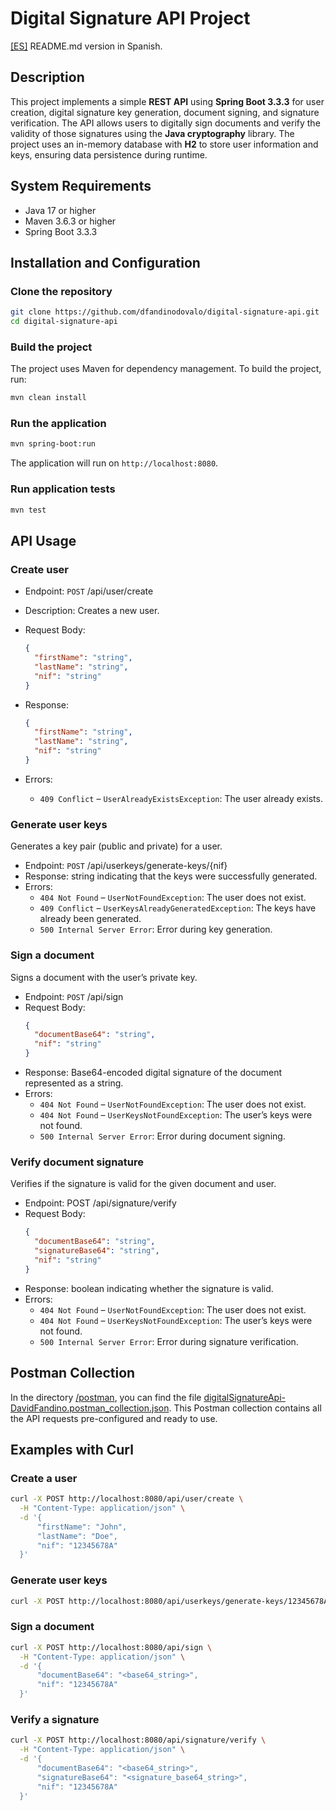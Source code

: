 # Digital Signature API Project

[[ES]](https://github.com/dfandinodovalo/digital-signature-api/tree/develop/language/README_ES.md) README.md version in Spanish.



## Description

This project implements a simple **REST API** using **Spring Boot 3.3.3** for user creation, digital signature key generation, document signing, and signature verification. The API allows users to digitally sign documents and verify the validity of those signatures using the **Java cryptography** library. The project uses an in-memory database with **H2** to store user information and keys, ensuring data persistence during runtime.

## System Requirements

- Java 17 or higher
- Maven 3.6.3 or higher
- Spring Boot 3.3.3

## Installation and Configuration

### Clone the repository

```bash
git clone https://github.com/dfandinodovalo/digital-signature-api.git
cd digital-signature-api
```
### Build the project

The project uses Maven for dependency management. To build the project, run:
```bash
mvn clean install
```

### Run the application
```bash
mvn spring-boot:run
```

The application will run on `http://localhost:8080`.


### Run application tests
```bash
mvn test
```

## API Usage

### Create user

- Endpoint: `POST` /api/user/create
- Description: Creates a new user.
- Request Body:
  ```json
  {
    "firstName": "string",
    "lastName": "string",
    "nif": "string"
  }
  ```
- Response:
  ```json
  {
    "firstName": "string",
    "lastName": "string",
    "nif": "string"
  }
  ```

- Errors:
  - `409 Conflict` – `UserAlreadyExistsException`: The user already exists.
 
### Generate user keys
Generates a key pair (public and private) for a user.

- Endpoint: `POST` /api/userkeys/generate-keys/{nif}
- Response: string indicating that the keys were successfully generated.
- Errors:
  - `404 Not Found` – `UserNotFoundException`: The user does not exist.
  - `409 Conflict` – `UserKeysAlreadyGeneratedException`: The keys have already been generated.
  - `500 Internal Server Error`: Error during key generation.
 


### Sign a document
Signs a document with the user’s private key.

- Endpoint: `POST` /api/sign
- Request Body:
  ```json
  {
    "documentBase64": "string",
    "nif": "string"
  }
  ```
- Response: Base64-encoded digital signature of the document represented as a string.
- Errors:
  - `404 Not Found` – `UserNotFoundException`: The user does not exist.
  - `404 Not Found` – `UserKeysNotFoundException`: The user’s keys were not found.
  - `500 Internal Server Error`: Error during document signing.


 
### Verify document signature
Verifies if the signature is valid for the given document and user.

- Endpoint: POST /api/signature/verify
- Request Body:
  ```json
  {
    "documentBase64": "string",
    "signatureBase64": "string",
    "nif": "string"
  }
  ```
- Response: boolean indicating whether the signature is valid.
- Errors:
  - `404 Not Found` – `UserNotFoundException`: The user does not exist.
  - `404 Not Found` – `UserKeysNotFoundException`: The user’s keys were not found.
  - `500 Internal Server Error`: Error during signature verification.



## Postman Collection

In the directory [/postman](https://github.com/dfandinodovalo/digital-signature-api/tree/develop/postman), you can find the file [digitalSignatureApi-DavidFandino.postman_collection.json](https://github.com/dfandinodovalo/digital-signature-api/blob/develop/postman/digitalSignatureApi-DavidFandino.postman_collection.json). This Postman collection contains all the API requests pre-configured and ready to use.


## Examples with Curl

### Create a user
  ```bash
curl -X POST http://localhost:8080/api/user/create \
    -H "Content-Type: application/json" \
    -d '{
        "firstName": "John",
        "lastName": "Doe",
        "nif": "12345678A"
    }'

  ```

### Generate user keys
  ```bash
curl -X POST http://localhost:8080/api/userkeys/generate-keys/12345678A

  ```

### Sign a document
  ```bash
curl -X POST http://localhost:8080/api/sign \
    -H "Content-Type: application/json" \
    -d '{
        "documentBase64": "<base64_string>",
        "nif": "12345678A"
    }'

  ```

### Verify a signature
  ```bash
curl -X POST http://localhost:8080/api/signature/verify \
    -H "Content-Type: application/json" \
    -d '{
        "documentBase64": "<base64_string>",
        "signatureBase64": "<signature_base64_string>",
        "nif": "12345678A"
    }'

  ```
